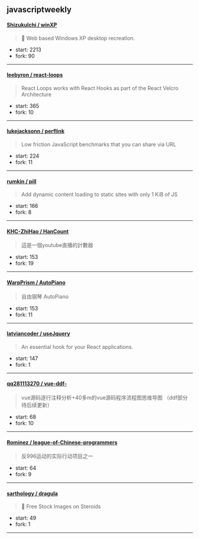 ## javascriptweekly

#### [ShizukuIchi / winXP](https://github.com/ShizukuIchi/winXP)

> 🏁 Web based Windows XP desktop recreation. 

+ start: 2213
+ fork: 90

----


#### [leebyron / react-loops](https://github.com/leebyron/react-loops)

> React Loops works with React Hooks as part of the React Velcro Architecture

+ start: 365
+ fork: 10

----


#### [lukejacksonn / perflink](https://github.com/lukejacksonn/perflink)

> Low friction JavaScript benchmarks that you can share via URL

+ start: 224
+ fork: 11

----


#### [rumkin / pill](https://github.com/rumkin/pill)

> Add dynamic content loading to static sites with only 1 KiB of JS

+ start: 166
+ fork: 8

----


#### [KHC-ZhiHao / HanCount](https://github.com/KHC-ZhiHao/HanCount)

> 這是一個youtube直播的計數器

+ start: 153
+ fork: 19

----


#### [WarpPrism / AutoPiano](https://github.com/WarpPrism/AutoPiano)

> 自由钢琴 AutoPiano 

+ start: 153
+ fork: 11

----


#### [latviancoder / useJquery](https://github.com/latviancoder/useJquery)

> An essential hook for your React applications.

+ start: 147
+ fork: 1

----


#### [qq281113270 / vue-ddf-](https://github.com/qq281113270/vue-ddf-)

> vue源码逐行注释分析+40多m的vue源码程序流程图思维导图 （ddf部分待后续更新）

+ start: 68
+ fork: 10

----


#### [Rominez / league-of-Chinese-programmers](https://github.com/Rominez/league-of-Chinese-programmers)

> 反996运动的实际行动项目之一

+ start: 64
+ fork: 9

----


#### [sarthology / dragula](https://github.com/sarthology/dragula)

> 🦇 Free Stock Images on Steroids 

+ start: 49
+ fork: 1

----

